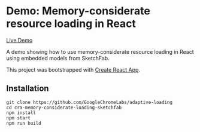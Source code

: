 
# Demo: Memory-considerate resource loading in React

[Live Demo](https://adaptive-loading.web.app/cra-memory-considerate-loading-sketchfab)

A demo showing how to use memory-considerate resource loading in React using embedded models from SketchFab.

This project was bootstrapped with [Create React App](https://github.com/facebook/create-react-app).

## Installation
```
git clone https://github.com/GoogleChromeLabs/adaptive-loading
cd cra-memory-considerate-loading-sketchfab
npm install
npm start
npm run build
```
